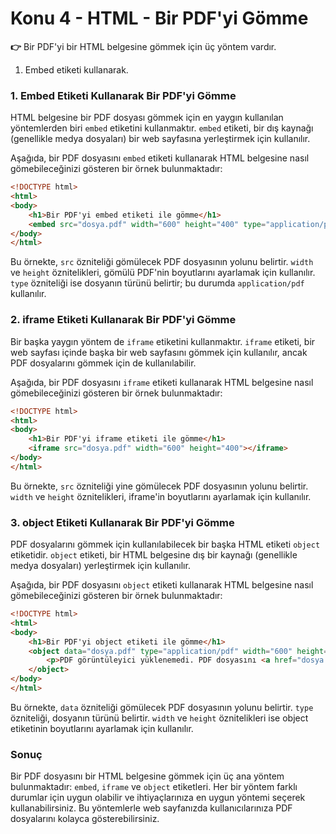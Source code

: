 # Konu 4 - HTML - Bir PDF'yi Gömme

**👉** Bir PDF'yi bir HTML belgesine gömmek için üç yöntem vardır.

1. Embed etiketi kullanarak.

### 1. Embed Etiketi Kullanarak Bir PDF'yi Gömme

HTML belgesine bir PDF dosyası gömmek için en yaygın kullanılan yöntemlerden biri `embed` etiketini kullanmaktır. `embed` etiketi, bir dış kaynağı (genellikle medya dosyaları) bir web sayfasına yerleştirmek için kullanılır.

Aşağıda, bir PDF dosyasını `embed` etiketi kullanarak HTML belgesine nasıl gömebileceğinizi gösteren bir örnek bulunmaktadır:

```html
<!DOCTYPE html>
<html>
<body>
    <h1>Bir PDF'yi embed etiketi ile gömme</h1>
    <embed src="dosya.pdf" width="600" height="400" type="application/pdf">
</body>
</html>
```

Bu örnekte, `src` özniteliği gömülecek PDF dosyasının yolunu belirtir. `width` ve `height` öznitelikleri, gömülü PDF'nin boyutlarını ayarlamak için kullanılır. `type` özniteliği ise dosyanın türünü belirtir; bu durumda `application/pdf` kullanılır.

### 2. iframe Etiketi Kullanarak Bir PDF'yi Gömme

Bir başka yaygın yöntem de `iframe` etiketini kullanmaktır. `iframe` etiketi, bir web sayfası içinde başka bir web sayfasını gömmek için kullanılır, ancak PDF dosyalarını gömmek için de kullanılabilir.

Aşağıda, bir PDF dosyasını `iframe` etiketi kullanarak HTML belgesine nasıl gömebileceğinizi gösteren bir örnek bulunmaktadır:

```html
<!DOCTYPE html>
<html>
<body>
    <h1>Bir PDF'yi iframe etiketi ile gömme</h1>
    <iframe src="dosya.pdf" width="600" height="400"></iframe>
</body>
</html>
```

Bu örnekte, `src` özniteliği yine gömülecek PDF dosyasının yolunu belirtir. `width` ve `height` öznitelikleri, iframe'in boyutlarını ayarlamak için kullanılır.

### 3. object Etiketi Kullanarak Bir PDF'yi Gömme

PDF dosyalarını gömmek için kullanılabilecek bir başka HTML etiketi `object` etiketidir. `object` etiketi, bir HTML belgesine dış bir kaynağı (genellikle medya dosyaları) yerleştirmek için kullanılır.

Aşağıda, bir PDF dosyasını `object` etiketi kullanarak HTML belgesine nasıl gömebileceğinizi gösteren bir örnek bulunmaktadır:

```html
<!DOCTYPE html>
<html>
<body>
    <h1>Bir PDF'yi object etiketi ile gömme</h1>
    <object data="dosya.pdf" type="application/pdf" width="600" height="400">
        <p>PDF görüntüleyici yüklenemedi. PDF dosyasını <a href="dosya.pdf">buradan indiriniz</a>.</p>
    </object>
</body>
</html>
```

Bu örnekte, `data` özniteliği gömülecek PDF dosyasının yolunu belirtir. `type` özniteliği, dosyanın türünü belirtir. `width` ve `height` öznitelikleri ise object etiketinin boyutlarını ayarlamak için kullanılır.

### Sonuç

Bir PDF dosyasını bir HTML belgesine gömmek için üç ana yöntem bulunmaktadır: `embed`, `iframe` ve `object` etiketleri. Her bir yöntem farklı durumlar için uygun olabilir ve ihtiyaçlarınıza en uygun yöntemi seçerek kullanabilirsiniz. Bu yöntemlerle web sayfanızda kullanıcılarınıza PDF dosyalarını kolayca gösterebilirsiniz.